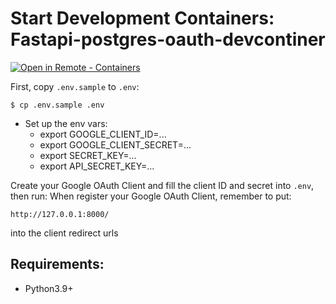 
# Start Development Containers: Fastapi-postgres-oauth-devcontiner

[![Open in Remote - Containers](https://img.shields.io/static/v1?label=Remote%20-%20Containers&message=Open&color=blue&logo=visualstudiocode)](https://vscode.dev/redirect?url=vscode://ms-vscode-remote.remote-containers/cloneInVolume?url=https://github.com/microsoft/vscode-remote-try-python)

First, copy `.env.sample` to `.env`:

    $ cp .env.sample .env

- Set up the env vars:
    - export GOOGLE_CLIENT_ID=...
    - export GOOGLE_CLIENT_SECRET=...
    - export SECRET_KEY=...
    - export API_SECRET_KEY=...

Create your Google OAuth Client and fill the client ID and secret
into `.env`, then run:
When register your Google OAuth Client, remember to put:

    http://127.0.0.1:8000/

into the client redirect urls

## Requirements:
- Python3.9+

